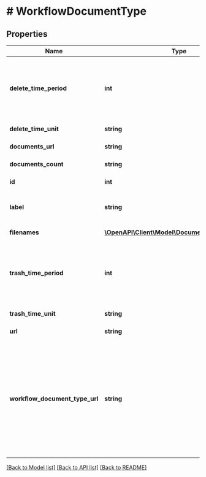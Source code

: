 # # WorkflowDocumentType

## Properties

Name | Type | Description | Notes
------------ | ------------- | ------------- | -------------
**delete_time_period** | **int** | Amount of time after which documents of this type in the trash will be deleted. | [optional] [readonly] 
**delete_time_unit** | **string** |  | [optional] [readonly] 
**documents_url** | **string** |  | [optional] [readonly] 
**documents_count** | **string** |  | [optional] [readonly] 
**id** | **int** |  | [optional] [readonly] 
**label** | **string** | The name of the document type. | [optional] [readonly] 
**filenames** | [**\OpenAPI\Client\Model\DocumentTypeFilename[]**](DocumentTypeFilename.md) |  | [optional] [readonly] 
**trash_time_period** | **int** | Amount of time after which documents of this type will be moved to the trash. | [optional] [readonly] 
**trash_time_unit** | **string** |  | [optional] [readonly] 
**url** | **string** |  | [optional] [readonly] 
**workflow_document_type_url** | **string** | API URL pointing to a document type in relation to the workflow to which it is attached. This URL is different than the canonical document type URL. | [optional] [readonly] 

[[Back to Model list]](../../README.md#documentation-for-models) [[Back to API list]](../../README.md#documentation-for-api-endpoints) [[Back to README]](../../README.md)


